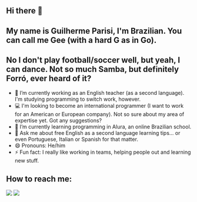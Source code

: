 ## Hi there 👋
## My name is Guilherme Parisi, I'm Brazilian. You can call me Gee (with a hard G as in Go).
## No I don't play football/soccer well, but yeah, I can dance. Not so much Samba, but definitely Forró, ever heard of it?

- 🔭 I’m currently working as an English teacher (as a second language). I'm studying programming to switch work, however.
- 💻 I'm looking to become an international programmer (I want to work for an American or European company). Not so sure about my area of expertise yet. Got any suggestions?
- 🌱 I’m currently learning programming in Alura, an online Brazilian school.
- 💬 Ask me about free English as a second language learning tips... or even Portuguese, Italian or Spanish for that matter.
- 😄 Pronouns: He/him
- ⚡ Fun fact: I really like working in teams, helping people out and learning new stuff.

## How to reach me:

<div>
<a href="https://instagram.com/teacher_guiparisi" target="_blank"><img loading="lazy" src="https://img.shields.io/badge/-Instagram-%23E4405F?style=for-the-badge&logo=instagram&logoColor=white" target="_blank"></a>
<a href = "mailto:pcbguilherme@gmail.com"><img loading="lazy" src="https://img.shields.io/badge/Gmail-D14836?style=for-the-badge&logo=gmail&logoColor=white" target="_blank"></a>
</div>
